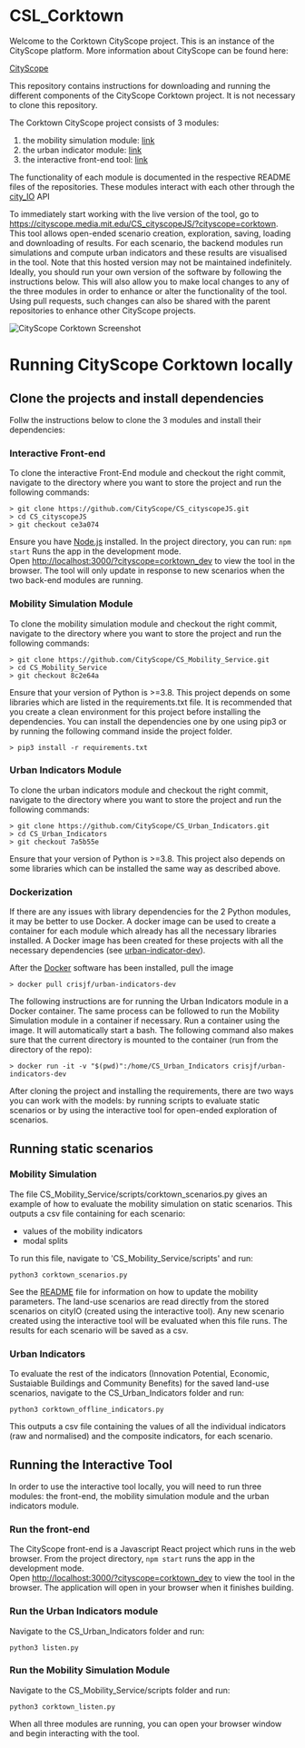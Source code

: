 # CSL_Corktown
Welcome to the Corktown CityScope project. This is an instance of the CityScope platform. More information about CityScope can be found here:

[CityScope](https://github.com/CityScope/cityscope.github.io)

This repository contains instructions for downloading and running the different components of the CityScope Corktown project. It is not necessary to clone this repository.

The Corktown CityScope project consists of 3 modules:
1. the mobility simulation module: [link](https://github.com/CityScope/CS_Mobility_Service)
2. the urban indicator module: [link](https://github.com/CityScope/CS_Urban_Indicators)
3. the interactive front-end tool: [link](https://github.com/CityScope/CS_cityscopeJS)

The functionality of each module is documented in the respective README files of the repositories. These modules interact with each other through the [city_IO](https://github.com/CityScope/CS_CityIO) API


To immediately start working with the live version of the tool, go to <https://cityscope.media.mit.edu/CS_cityscopeJS/?cityscope=corktown>. This tool allows open-ended scenario creation, exploration, saving, loading and downloading of results. For each scenario, the backend modules run simulations and compute urban indicators and these results are visualised in the tool. Note that this hosted version may not be maintained indefinitely. Ideally, you should run your own version of the software by following the instructions below. This will also allow you to make local changes to any of the three modules in order to enhance or alter the functionality of the tool. Using pull requests, such changes can also be shared with the parent repositories to enhance other CityScope projects.

![CityScope Corktown Screenshot](https://github.com/CityScope/CS_cityscopeJS/blob/master/docs/web_ui.jpg)


# Running CityScope Corktown locally

## Clone the projects and install dependencies

Follw the instructions below to clone the 3 modules and install their dependencies:

### Interactive Front-end
To clone the interactive Front-End module and checkout the right commit, navigate to the directory where you want to store the project and run the following commands:
```
> git clone https://github.com/CityScope/CS_cityscopeJS.git
> cd CS_cityscopeJS
> git checkout ce3a074
```

Ensure you have [Node.js](https://nodejs.org/en/) installed. In the project directory, you can run: `npm start` Runs the app in the development mode.<br /> Open [http://localhost:3000/?cityscope=corktown_dev](http://localhost:3000/?cityscope=corktown_dev) to view the tool in the browser. The tool will only update in response to new scenarios when the two back-end modules are running.

### Mobility Simulation Module
To clone the mobility simulation module and checkout the right commit, navigate to the directory where you want to store the project and run the following commands:
```
> git clone https://github.com/CityScope/CS_Mobility_Service.git
> cd CS_Mobility_Service
> git checkout 8c2e64a
```
Ensure that your version of Python is >=3.8. This project depends on some libraries which are listed in the requirements.txt file. It is recommended that you create a clean environment for this project before installing the dependencies. You can install the dependencies one by one using pip3 or by running the following command inside the project folder.
```
> pip3 install -r requirements.txt
```
### Urban Indicators Module
To clone the urban indicators module and checkout the right commit, navigate to the directory where you want to store the project and run the following commands:
```
> git clone https://github.com/CityScope/CS_Urban_Indicators.git
> cd CS_Urban_Indicators
> git checkout 7a5b55e
```

Ensure that your version of Python is >=3.8. This project also depends on some libraries which can be installed the same way as described above. 

### Dockerization
If there are any issues with library dependencies for the 2 Python modules, it may be better to use Docker. A docker image can be used to create a container for each module which already has all the necessary libraries installed. A Docker image has been created for these projects with all the necessary dependencies (see [urban-indicator-dev](https://github.com/crisjf/urban-indicator-dev)).

After the [Docker](https://www.docker.com/) software has been installed, pull the image
```
> docker pull crisjf/urban-indicators-dev
```

The following instructions are for running the Urban Indicators module in a Docker container. The same process can be followed to run the Mobility Simulation module in a container if necessary.
Run a container using the image. It will automatically start a bash.
The following command also makes sure that the current directory is mounted to the container (run from the directory of the repo):
```
> docker run -it -v "$(pwd)":/home/CS_Urban_Indicators crisjf/urban-indicators-dev
```

After cloning the project and installing the requirements, there are two ways you can work with the models: by running scripts to evaluate static scenarios or by using the interactive tool for open-ended exploration of scenarios.

## Running static scenarios 

### Mobility Simulation
The file CS_Mobility_Service/scripts/corktown_scenarios.py gives an example of how to evaluate the mobility simulation on static scenarios. This outputs a csv file containing for each scenario:
- values of the mobility indicators
- modal splits

To run this file, navigate to 'CS_Mobility_Service/scripts' and run:
```
python3 corktown_scenarios.py

```
See the [README](https://github.com/CityScope/CS_Mobility_Service) file for information on how to update the mobility parameters. The land-use scenarios are read directly from the stored scenarios on cityIO (created using the interactive tool). Any new scenario created using the interactive tool will be evaluated when this file runs. The results for each scenario will be saved as a csv.

### Urban Indicators
To evaluate the rest of the indicators (Innovation Potential, Economic, Sustaiable Buildings and Community Benefits) for the saved land-use scenarios, navigate to the CS_Urban_Indicators folder and run:

```
python3 corktown_offline_indicators.py
```

This outputs a csv file containing the values of all the individual indicators (raw and normalised) and the composite indicators, for each scenario.

## Running the Interactive Tool

In order to use the interactive tool locally, you will need to run three modules: the front-end, the mobility simulation module and the urban indicators module.

### Run the front-end
The CityScope front-end is a Javascript React project which runs in the web browser. From the project directory, `npm start` runs the app in the development mode.<br /> Open [http://localhost:3000/?cityscope=corktown_dev](http://localhost:3000/?cityscope=corktown_dev) to view the tool in the browser. The application will open in your browser when it finishes building.

### Run the Urban Indicators module
Navigate to the CS_Urban_Indicators folder and run:
```
python3 listen.py
```

### Run the Mobility Simulation Module
Navigate to the CS_Mobility_Service/scripts folder and run:
```
python3 corktown_listen.py

```

When all three modules are running, you can open your browser window and begin interacting with the tool.
